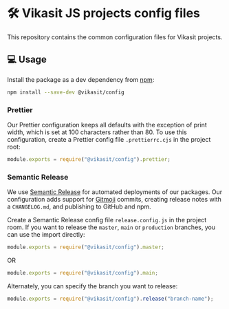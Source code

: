 # 🛠️ Vikasit JS projects config files

This repository contains the common configuration files for Vikasit projects.

## 💻 Usage

Install the package as a dev dependency from [npm](https://www.npmjs.com/package/@vikasit/config):

```bash
npm install --save-dev @vikasit/config
```

### Prettier

Our Prettier configuration keeps all defaults with the exception of print width, which is set at 100 characters rather than 80. To use this configuration, create a Prettier config file `.prettierrc.cjs` in the project root:

```js
module.exports = require("@vikasit/config").prettier;
```

### Semantic Release

We use [Semantic Release](https://github.com/semantic-release/semantic-release) for automated deployments of our packages. Our configuration adds support for [Gitmoji](https://gitmoji.carloscuesta.me) commits, creating release notes with a `CHANGELOG.md`, and publishing to GitHub and npm.

Create a Semantic Release config file `release.config.js` in the project room. If you want to release the `master`, `main` or `production` branches, you can use the import directly:

```js
module.exports = require("@vikasit/config").master;
```

OR

```js
module.exports = require("@vikasit/config").main;
```

Alternately, you can specify the branch you want to release:

```js
module.exports = require("@vikasit/config").release("branch-name");
```